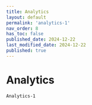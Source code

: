 ```yaml
---
title: Analytics
layout: default
permalink: 'analytics-1'
nav_order: 8
has_toc: false
published_date: 2024-12-22
last_modified_date: 2024-12-22
published: true
---
```


# Analytics

`Analytics-1`<br>